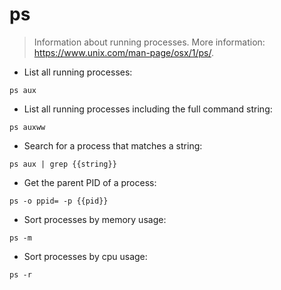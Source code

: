 # ps

> Information about running processes.
> More information: <https://www.unix.com/man-page/osx/1/ps/>.

- List all running processes:

`ps aux`

- List all running processes including the full command string:

`ps auxww`

- Search for a process that matches a string:

`ps aux | grep {{string}}`

- Get the parent PID of a process:

`ps -o ppid= -p {{pid}}`

- Sort processes by memory usage:

`ps -m`

- Sort processes by cpu usage:

`ps -r`
